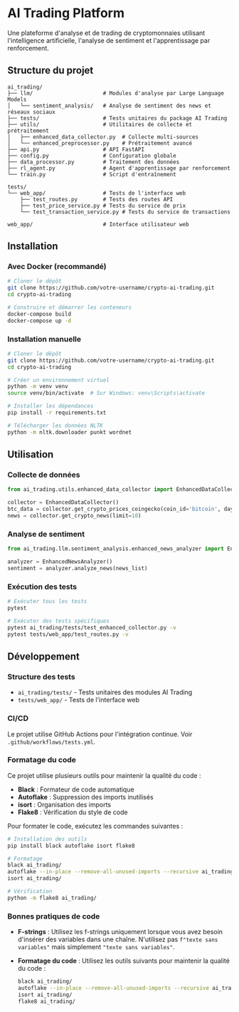# AI Trading Platform

Une plateforme d'analyse et de trading de cryptomonnaies utilisant l'intelligence artificielle, l'analyse de sentiment et l'apprentissage par renforcement.

## Structure du projet

```
ai_trading/
├── llm/                      # Modules d'analyse par Large Language Models
│   └── sentiment_analysis/   # Analyse de sentiment des news et réseaux sociaux
├── tests/                    # Tests unitaires du package AI Trading
├── utils/                    # Utilitaires de collecte et prétraitement
│   ├── enhanced_data_collector.py  # Collecte multi-sources
│   └── enhanced_preprocessor.py    # Prétraitement avancé
├── api.py                    # API FastAPI
├── config.py                 # Configuration globale
├── data_processor.py         # Traitement des données
├── rl_agent.py               # Agent d'apprentissage par renforcement
└── train.py                  # Script d'entraînement

tests/
└── web_app/                  # Tests de l'interface web
    ├── test_routes.py        # Tests des routes API
    ├── test_price_service.py # Tests du service de prix
    └── test_transaction_service.py # Tests du service de transactions

web_app/                      # Interface utilisateur web
```

## Installation

### Avec Docker (recommandé)

```bash
# Cloner le dépôt
git clone https://github.com/votre-username/crypto-ai-trading.git
cd crypto-ai-trading

# Construire et démarrer les conteneurs
docker-compose build
docker-compose up -d
```

### Installation manuelle

```bash
# Cloner le dépôt
git clone https://github.com/votre-username/crypto-ai-trading.git
cd crypto-ai-trading

# Créer un environnement virtuel
python -m venv venv
source venv/bin/activate  # Sur Windows: venv\Scripts\activate

# Installer les dépendances
pip install -r requirements.txt

# Télécharger les données NLTK
python -m nltk.downloader punkt wordnet
```

## Utilisation

### Collecte de données

```python
from ai_trading.utils.enhanced_data_collector import EnhancedDataCollector

collector = EnhancedDataCollector()
btc_data = collector.get_crypto_prices_coingecko(coin_id='bitcoin', days=30)
news = collector.get_crypto_news(limit=10)
```

### Analyse de sentiment

```python
from ai_trading.llm.sentiment_analysis.enhanced_news_analyzer import EnhancedNewsAnalyzer

analyzer = EnhancedNewsAnalyzer()
sentiment = analyzer.analyze_news(news_list)
```

### Exécution des tests

```bash
# Exécuter tous les tests
pytest

# Exécuter des tests spécifiques
pytest ai_trading/tests/test_enhanced_collector.py -v
pytest tests/web_app/test_routes.py -v
```

## Développement

### Structure des tests

- `ai_trading/tests/` - Tests unitaires des modules AI Trading
- `tests/web_app/` - Tests de l'interface web

### CI/CD

Le projet utilise GitHub Actions pour l'intégration continue. Voir `.github/workflows/tests.yml`.

### Formatage du code

Ce projet utilise plusieurs outils pour maintenir la qualité du code :

- **Black** : Formateur de code automatique
- **Autoflake** : Suppression des imports inutilisés
- **isort** : Organisation des imports
- **Flake8** : Vérification du style de code

Pour formater le code, exécutez les commandes suivantes :

```bash
# Installation des outils
pip install black autoflake isort flake8

# Formatage
black ai_trading/
autoflake --in-place --remove-all-unused-imports --recursive ai_trading/
isort ai_trading/

# Vérification
python -m flake8 ai_trading/
```

### Bonnes pratiques de code

- **F-strings** : Utilisez les f-strings uniquement lorsque vous avez besoin d'insérer des variables dans une chaîne.
  N'utilisez pas `f"texte sans variables"` mais simplement `"texte sans variables"`.

- **Formatage du code** : Utilisez les outils suivants pour maintenir la qualité du code :
  ```bash
  black ai_trading/
  autoflake --in-place --remove-all-unused-imports --recursive ai_trading/
  isort ai_trading/
  flake8 ai_trading/
  ```
